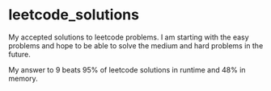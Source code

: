# leetcode_solutions
My accepted solutions to leetcode problems. I am starting with the easy problems and hope to be able to solve the medium and hard problems in the future.

My answer to 9 beats 95% of leetcode solutions in runtime and 48% in memory.
